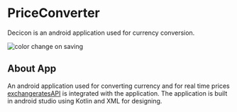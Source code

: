 # PriceConverter

Decicon is an android application used for currency conversion.


![color change on  saving](https://user-images.githubusercontent.com/100690010/193355903-dd0822bc-c9d4-4ef9-9ed9-95922395af74.png)

## About App

An android application used for converting currency and for real time prices [exchangeratesAPI](https://exchangeratesapi.io/) is integrated with the application. The application is built in android studio using Kotlin and XML for designing. 
